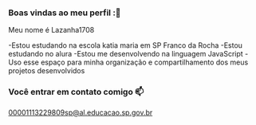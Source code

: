 ### Boas vindas ao meu perfil :💙

Meu nome é Lazanha1708

-Estou estudando na escola katia maria em SP Franco da Rocha
-Estou estudando no alura
-Estou me desenvolvendo na linguagem JavaScript
-Uso esse espaço para minha organização e compartilhamento dos meus projetos desenvolvidos
### Você entrar em contato comigo 📫
00001113229809sp@al.educacao.sp.gov.br
